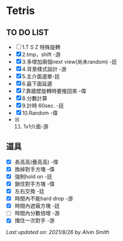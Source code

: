# Tetris

## TO DO LIST
- [ ] 1.T S Z 特殊旋轉 
- [x] 2.tmp，shift -游
- [x] 3.多增加兩個next view(尚未random) -廷
- [x] 4.背景樣式設計 -游 
- [x] 5.主介面選單-廷
- [x] 6.最下面延遲
- [X] 7.靠牆壁旋轉時要推回來 -偉
- [X] 8.分數計算 
- [x] 9.計時 60sec. -廷
- [x] 10.Random -偉
- [x] 11. 1v1介面-游

## 道具
- [x] 長高高(疊高高) -偉
- [x] 換掉對手方塊 -偉
- [x] 強制hold on -廷
- [x] 鎖住對手方塊 -偉
- [x] 左右交換 -廷
- [x] 時間內不能hard drop -游
- [x] 時間內遮蔽方塊 -廷
- [ ] 時間內分數倍增 -游
- [x] 擋住一次對手 -游

*Last updated on: 2021/8/26 by Alvin Smith*
